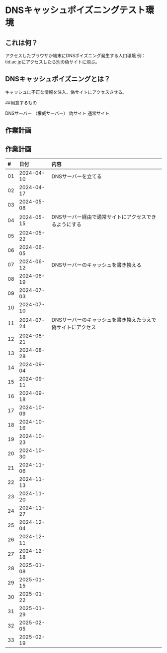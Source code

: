 # DNSキャッシュポイズニングテスト環境

## これは何？

アクセスしたブラウザか端末にDNSポイズニング発生する人口環境
例：tid.ac.jpにアクセスしたら別の偽サイトに飛ぶ。

## DNSキャッシュポイズニングとは？

キャッシュに不正な情報を注入、偽サイトにアクセスさせる。

##用意するもの

DNSサーバー
（権威サーバー）
偽サイト
通常サイト

## 作業計画

## 作業計画

|#    | 日付        |内容 |
|:--- |:---         |:---|
|01   |2024-04-10   |DNSサーバーを立てる|
|02   |2024-04-17   ||
|03   |2024-05-08   ||
|04   |2024-05-15   |DNSサーバー経由で通常サイトにアクセスできるようにする|
|05   |2024-05-22   ||
|06   |2024-06-05   ||
|07   |2024-06-12   |DNSサーバーのキャッシュを書き換える|
|08   |2024-06-19   ||
|09   |2024-07-03   ||
|10   |2024-07-10   ||
|11   |2024-07-24   |DNSサーバーのキャッシュを書き換えたうえで偽サイトにアクセス|
|12   |2024-08-21   ||
|13   |2024-08-28   ||
|14   |2024-09-04   ||
|15   |2024-09-11   ||
|16   |2024-09-18   ||
|17   |2024-10-09   ||
|18   |2024-10-16   ||
|19   |2024-10-23   ||
|20   |2024-10-30   ||
|21   |2024-11-06   ||
|22   |2024-11-13   ||
|23   |2024-11-20   ||
|24   |2024-11-27   ||
|25   |2024-12-04   ||
|26   |2024-12-11   ||
|27   |2024-12-18   ||
|28   |2025-01-08   ||
|29   |2025-01-15   ||
|30   |2025-01-22   ||
|31   |2025-01-29   ||
|32   |2025-02-05   ||
|33   |2025-02-19   ||




